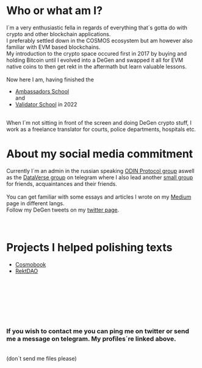 # Who or what am I?
I´m a very enthusiastic fella in regards of everything that´s gotta do with crypto and other blockchain applications. <br />
I preferably settled down in the COSMOS ecosystem but am however also familiar with EVM based blockchains. <br />
My introduction to the crypto space occured first in 2017 by buying and holding Bitcoin until I evolved into a DeGen and swapped it all for EVM native coins to then get rekt in the aftermath but learn valuable lessons. <br /> <br />
Now here I am, having finished the 
- [Ambassadors School](https://ambassadors.school/) <br />
and
- [Validator School](https://validators.network/) in 2022 <br /> <br />

When I´m not sitting in front of the screen and doing DeGen crypto stuff, I work as a freelance translator for courts, police departments, hospitals etc.  
# About my social media commitment
Currently I´m an admin in the russian speaking
[ODIN Protocol group](https://t.me/ODINprotocol_ru) aswell as the [DataVerse group](https://t.me/geodb_russia) on telegram where I also lead another [small group](https://t.me/+Pg3xmYOyfnxiOWQy) for friends, acquaintances and their friends.<br />
<br />
You can get familiar with some essays and articles I wrote on my [Medium](https://medium.com/@Nicolas_Danylove) page in different langs.
<br />
Follow my DeGen tweets on my [twitter page](https://twitter.com/bbbmining21).
<br />
<br />
<br />
# Projects I helped polishing texts

- [Cosmobook](https://github.com/keepyourlightson/cosmobook_eng)
- [RektDAO](https://medium.com/@daorekt)
<br />
<br />
<br /><br />
<br />
<br />


### If you wish to contact me you can ping me on twitter or send me a message on telegram. My profiles´re linked above. 
<br />
(don´t send me files please)

